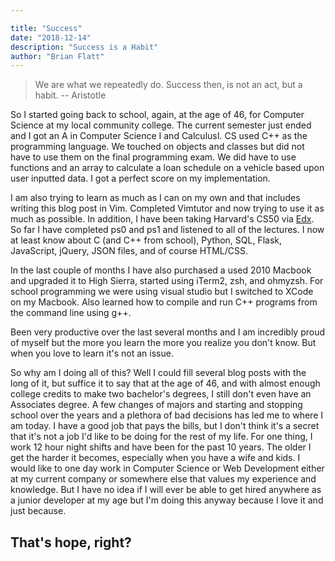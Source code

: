 ```yaml
---

title: "Success"
date: "2018-12-14"
description: "Success is a Habit"
author: "Brian Flatt"
---
```


> We are what we repeatedly do. Success then, is not an act, but a habit.
> -- Aristotle

So I started going back to school, again, at the age of 46, for Computer Science at my local 
community college. The current semester just ended and I got an A in Computer Science I and CalculusI. CS used C++ as the programming language. We touched on objects and classes but did not have to
use them on the final <!--more-->  programming exam. We did have to use functions and an array to calculate a loan schedule on a vehicle based upon user inputted data. I got a perfect score on my implementation. 

I am also trying to learn as much as I can on my own and that includes writing this blog post in 
Vim. Completed Vimtutor and now trying to use it as much as possible. In addition, I have been
taking Harvard's CS50 via [Edx](https://www.edx.org/course/cs50s-introduction-computer-science-harvardx-cs50x). So far I have completed ps0 and ps1 and listened to all of the lectures. I now at least know about C (and C++ from school), Python, SQL, Flask, JavaScript, jQuery, JSON files, and of 
course HTML/CSS. 

In the last couple of months I have also purchased a used 2010 Macbook and upgraded it to High
Sierra, started using iTerm2, zsh, and ohmyzsh. For school programming we were using visual studio 
but I switched to XCode on my Macbook. Also learned how to compile and run C++ programs from the 
command line using g++. 

Been very productive over the last several months and I am incredibly proud of myself but the more 
you learn the more you realize you don't know. But when you love to learn it's not an issue. 

So why am I doing all of this? Well I could fill several blog posts with the long of it, but suffice
it to say that at the age of 46, and with almost enough college credits to make two bachelor's 
degrees, I still don't even have an Associates degree. A few changes of majors and starting and 
stopping school over the years and a plethora of bad decisions has led me to where I am today. I 
have a good job  that pays the bills, but I don't think it's a secret that it's not a job I'd like
to be doing for the rest of my life. For one thing, I work 12 hour night shifts and have been for
the past 10 years. The older I get the harder it becomes, especially when you have a wife and kids.
I would like to one day work in Computer Science or Web Development either at my current company
or somewhere else that values my experience and knowledge. But I have no idea if I will ever be 
able to get hired anywhere as a junior developer at my age but I'm doing this anyway because I 
love it and just because. 

## That's hope, right? 
